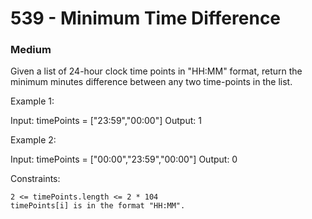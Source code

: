 # 539 - Minimum Time Difference
### Medium

Given a list of 24-hour clock time points in "HH:MM" format, return the minimum minutes difference between any two time-points in the list.

Example 1:

Input: timePoints = ["23:59","00:00"]
Output: 1

Example 2:

Input: timePoints = ["00:00","23:59","00:00"]
Output: 0

Constraints:

    2 <= timePoints.length <= 2 * 104
    timePoints[i] is in the format "HH:MM".
